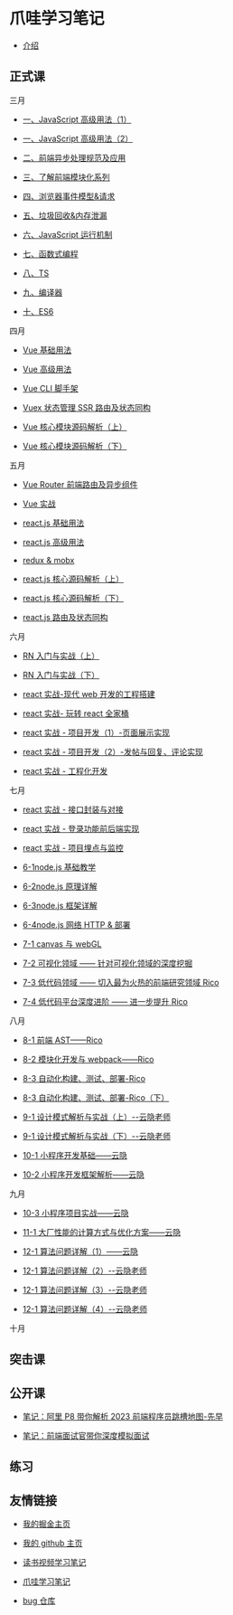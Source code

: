 # 爪哇学习笔记

- [介绍](README.md)

## 正式课

三月

- [一、JavaScript 高级用法（1）](formal_lessons/js_1_advanced_usage_1.md)

- [一、JavaScript 高级用法（2）](formal_lessons/js_1_advanced_usage_2.md)

- [二、前端异步处理规范及应用](formal_lessons/js_2_fe_async_proc_specif_app.md)

- [三、了解前端模块化系列](formal_lessons/js_3_fe_module.md)

- [四、浏览器事件模型&请求](formal_lessons/js_4_browser_event_model_requests.md)

- [五、垃圾回收&内存泄漏](formal_lessons/js_5_gc_memoryLeak.md)

- [六、JavaScript 运行机制](formal_lessons/js_6_runtime_mechanism.md)

- [七、函数式编程](formal_lessons/js_7_functional_programming.md)

- [八、TS](formal_lessons/js_8_ts.md)

- [九、编译器](formal_lessons/js_9_compiler.md)

- [十、ES6](formal_lessons/js_10_es6.md)

四月

- [Vue 基础用法](formal_lessons/vue_0408_vue-basic-usage.md)

- [Vue 高级用法](formal_lessons/vue_0409_vue-advanced-usage.md)

- [Vue CLI 脚手架](formal_lessons/vue_0415_vue-cli.md)

- [Vuex 状态管理 SSR 路由及状态同构](formal_lessons/vue_0416_vuex_ssr.md)

- [Vue 核心模块源码解析（上）](<formal_lessons/vue_0422_sourcecode(myCourseNotes).md>)

- [Vue 核心模块源码解析（下）](formal_lessons/vue_0430_sourcecode_2.md)

五月

- [Vue Router 前端路由及异步组件](formal_lessons/vue_0501_vue-router.md)

- [Vue 实战](formal_lessons/vue_0507_vue-in-action.md)

- [react.js 基础用法](formal_lessons/react_0513_react-basic-usage.md)

- [react.js 高级用法](formal_lessons/react_0514_react-advanced-usage.md)

- [redux & mobx](formal_lessons/react_0520_redux_mobx.md)

- [react.js 核心源码解析（上）](formal_lessons/react_0521_sourcecode_1.md)

- [react.js 核心源码解析（下）](formal_lessons/react_0527_sourcecode_2.md)

- [react.js 路由及状态同构](formal_lessons/react_0528_react-router_ssr.md)

六月

- [RN 入门与实战（上）](formal_lessons/react-native_0603_introduction_practice.md)

- [RN 入门与实战（下）](formal_lessons/react-native_0604_introduction_practice.md)

- [react 实战-现代 web 开发的工程搭建](formal_lessons/react_0610_react-practice.md)

- [react 实战- 玩转 react 全家桶](formal_lessons/react_0611_react-practice.md)

- [react 实战 - 项目开发（1）-页面展示实现](formal_lessons/react_0617_proj-dev-1-page.md)

- [react 实战 - 项目开发（2）-发帖与回复、评论实现](formal_lessons/react_0618_proj-dev-2-posting-reply-comment.md)

- [react 实战 - 工程化开发](formal_lessons)

七月

- [react 实战 - 接口封装与对接](formal_lessons)

- [react 实战 - 登录功能前后端实现](formal_lessons)

- [react 实战 - 项目埋点与监控](formal_lessons)

- [6-1node.js 基础教学](formal_lessons/node_0708_node-base.md)

- [6-2node.js 原理详解](formal_lessons/node_0709_node-principle.md)

- [6-3node.js 框架详解](formal_lessons/node_0715_node-framework.md)

- [6-4node.js 网络 HTTP & 部署](formal_lessons/node_0716_node-network-HTTP_deployment.md)

- [7-1 canvas 与 webGL](formal_lessons/low-code-conf_0722_canvas_webgl.md)

- [7-2 可视化领域 —— 针对可视化领域的深度挖掘](formal_lessons/low-code-conf_0723_visual.md)

- [7-3 低代码领域 —— 切入最为火热的前端研究领域 Rico](formal_lessons)

- [7-4 低代码平台深度进阶 —— 进一步提升 Rico](formal_lessons)

八月

- [8-1 前端 AST——Rico](formal_lessons)

- [8-2 模块化开发与 webpack——Rico](formal_lessons)

- [8-3 自动化构建、测试、部署-Rico](formal_lessons)

- [8-3 自动化构建、测试、部署-Rico（下）](formal_lessons)

- [9-1 设计模式解析与实战（上）--云隐老师](formal_lessons/js_0819_design-pattern-analysis-practice_1.md)

- [9-1 设计模式解析与实战（下）--云隐老师](formal_lessons/js_0820_design-pattern-analysis-practice_2.md)

- [10-1 小程序开发基础——云隐](formal_lessons/mini-program_0826_1_base.md)

- [10-2 小程序开发框架解析——云隐](formal_lessons/mini-program_0826_2_comparison_cross-platform-solutions.md)

九月

- [10-3 小程序项目实战——云隐](formal_lessons/mini-program_0902_3_project-practice.md)

- [11-1 大厂性能的计算方式与优化方案——云隐](formal_lessons/js_0903_performance-optimization_advanced.md)

- [12-1 算法问题详解（1）——云隐](formal_lessons/js_0909_algorithm_1.md)

- [12-1 算法问题详解（2）--云隐老师](formal_lessons/js_0916_algorithm_2.md)

- [12-1 算法问题详解（3）--云隐老师](formal_lessons/js_0917_algorithm_3.md)

- [12-1 算法问题详解（4）--云隐老师](formal_lessons/js_0923_algorithm_4.md)

十月

## 突击课

## 公开课

- [笔记：阿里 P8 带你解析 2023 前端程序员跳槽地图-先早](public_course/阿里P8带你解析2023前端程序员跳槽地图-先早.md)

- [笔记：前端面试官带你深度模拟面试](public_course/前端面试官带你深度模拟面试.md)

## 练习

## 友情链接

- [我的掘金主页](https://juejin.cn/user/1042768423037150)

- [我的 github 主页](https://github.com/djsz3y)

- [读书视频学习笔记](https://github.com/djsz3y/learning-notes)

- [爪哇学习笔记](https://github.com/djsz3y/zhaowa-study-notes)

- [bug 仓库](https://github.com/djsz3y/bug-repository)
